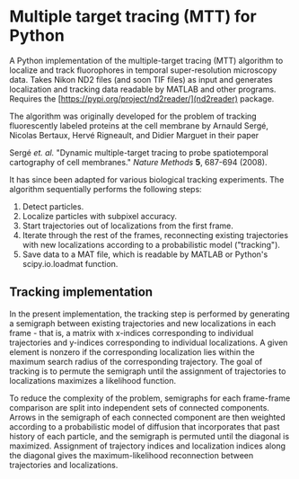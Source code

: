 # Multiple target tracing (MTT) for Python

A Python implementation of the multiple-target tracing (MTT) algorithm to localize and track fluorophores in temporal super-resolution microscopy data. Takes Nikon ND2 files (and soon TIF files) as input and generates localization and tracking data readable by MATLAB and other programs. Requires the [https://pypi.org/project/nd2reader/](nd2reader) package.

The algorithm was originally developed for the problem of tracking fluorescently labeled proteins at the cell membrane by Arnauld Sergé, Nicolas Bertaux, Hervé Rigneault, and Didier Marguet in their paper

Sergé *et. al.* "Dynamic multiple-target tracing to probe spatiotemporal cartography of cell membranes." *Nature Methods* **5**, 687-694 (2008).

It has since been adapted for various biological tracking experiments. The algorithm sequentially performs the following steps:
1. Detect particles.
2. Localize particles with subpixel accuracy.
3. Start trajectories out of localizations from the first frame.
4. Iterate through the rest of the frames, reconnecting existing trajectories with new localizations according to a probabilistic model ("tracking").
5. Save data to a MAT file, which is readable by MATLAB or Python's scipy.io.loadmat function.

## Tracking implementation 

In the present implementation, the tracking step is performed by generating a semigraph between existing trajectories and new localizations in each frame - that is, a matrix with x-indices corresponding to individual trajectories and y-indices corresponding to individual localizations. A given element is nonzero if the corresponding localization lies within the maximum search radius of the corresponding trajectory. The goal of tracking is to permute the semigraph until the assignment of trajectories to localizations maximizes a likelihood function.

To reduce the complexity of the problem, semigraphs for each frame-frame comparison are split into independent sets of connected components. Arrows in the semigraph of each connected component are then weighted according to a probabilistic model of diffusion that incorporates that past history of each particle, and the semigraph is permuted until the diagonal is maximized. Assignment of trajectory indices and localization indices along the diagonal gives the maximum-likelihood reconnection between trajectories and localizations.

